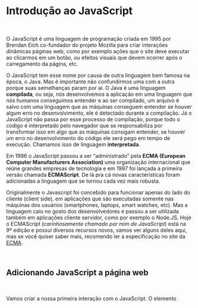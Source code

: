 # Introdução ao JavaScript
  
  
&nbsp;
  
  
O JavaScript é uma linguagem de programação criada em 1995 por Brendan Eich co-fundador do projeto Mozilla para criar interações dinâmicas páginas web, como por exemplo ações que o site deve executar ao clicarmos em um botão, ou efeitos visuais que devem ocorrer após o carregamento da página, etc.
  
  
O JavaScript tem esse nome por causa de outra linguagem bem famosa na época, o Java. Mas é importante não confundirmos uma com a outra porque suas semelhanças param por aí. O Java é uma linguagem **compilada**, ou seja, nós desenvolvemos a aplicação em uma linguagem que nós humanos conseguimos entender e ao ser compilado, um arquivo é salvo com uma linguagem que as máquinas conseguem entender se houver algum erro no desenvolvimento, ele é detectado durante a compilação.
Já o JavaScript não passa por esse processo de compilação, porque todo o código é interpretado pelo navegador que se responsabiliza por transformar isso em algo que as máquinas consigam entender, se houver um erro no desenvolvimento do código ele será pego em tempo de execução. Chamamos isso de linguagem **interpretada**.
  
  
Em 1996 o JavaScript passou a ser “administrado” pela **ECMA (European Computer Manufacturers Association)** uma organização internacional que reúne grandes empresas de tecnologia e em 1997 foi lançada a primeira versão chamada **ECMAScript**.  De lá pra cá novas características foram adicionadas a linguagem que se tornou cada vez mais robusta.
  
  
Originalmente o Javascript foi concebido para funcionar apenas do lado do cliente (client side), em aplicações que são executadas somente nas máquinas dos usuários (smartphones, laptops, smart watches, etc). Mas a linguagem caiu no gosto dos desenvolvedores e passou a ser utilizada também em aplicações cliente servidor, como por exemplo o Node.JS.
Hoje o ECMAScript (*carinhosamente chamado por mim de JavaScript*) está na 9º edição e possui diversos recursos novos, vamos ver alguns deles aqui, mas se você quiser saber mais, recomendo ler a especificação no site da [ECMA](http://www.ecma-international.org/ecma-262/9.0/index.html#sec-intro).
  
  
&nbsp;
  
  
## Adicionando JavaScript a página web
  
  
&nbsp;
  
  

Vamos criar a nossa primeira interação com o JavaScript. O elemento <script> permite inserirmos linhas de código JavaScript diretamente na página web como acontece com o CSS, o JavaScript (JS como chamaremos de agora em diante) possui três formas de ser vinculado a página, interno, externo e in-line.
  
  
### Interno:
  
Todo o conteúdo que é escrito dentro do elemento <script> é interpretado pelo navegador como linguagem de script.
  
```html
    <script>
        document.getElementById('btn').onclick = mostraTexto;

        function mostraTexto(){
            document.getElementById('root').innerHTML = "Hello World!";
        }
    </script>
```
  
  
&nbsp;
  
  
### Externo:
  
Para utilizarmos um arquivo externo, basta adicionarmos o atributo src ao elemento script direcionando para o arquivo .js.

```html
    <script src="animation.js"></script>
```

Feito isso, temos que criar um arquivo com a extensão .JS (essa extensão indica ao navegador que este é um arquivo de código JavaScript), no exemplo acima, estamos criando um arquivo com o nome animation.js.
No arquivo JS, basta escrevermos o seguinte código.

```javascript
document.getElementById('btn').onclick = mostraTexto;

function mostraTexto(){
    document.getElementById('root').innerHTML = "Hello World!";
}
```

Repare que o mesmo código do exemplo anterior, porém no arquivo JS não utilizamos as tags \<script\>.
  
  
&nbsp;
  
  
### In-line:
  
```html
  <body>
      <h1>Olha só como é fácil programar em JavaScript!</h1>
      <h2 id="root"></h2>

      <button onclick="document.getElementById('root').innerHTML = 'Hello World!'">Clique me!</button>
  </body>
```
  
  
Nos exemplos de JS interno e externo, nós precisamos informar ao navegador quem era o \<button\> e quem era o \<h2\> através do atributo id. Já no exemplo de código in-line, não houve essa necessidade porque o código JS está sendo aplicado diretamente no botão, neste caso nós precisamos apenas informar que é o elemento \<h2\>.
  
  
&nbsp;
  
  
*Não entendeu o que está acontecendo? Não se preocupe, nós falaremos mais afundo o que cada parte deste código significa mais adiante! 
O importante até aqui é entendermos como podemos inserir os códigos JavaScript na nossa página Web.*

  
  
&nbsp;
  
  
## O que é um script?
  
  
&nbsp;
  
  
Por si só o JS não consegue fazer nada sozinho, ele precisa que nós informemos a ele o que deve fazer, ou seja, funciona como um roteiro, com uma série de instruções para criarmos algo. Como por exemplo uma receita de bolo ou um manual de instruções. 
Nos exemplos acima nós demos algumas instruções ao navegador, como por exemplo, capturar o evento de clique onclick do mouse sobre o botão, inserir o “Hello World” dentro da tag \<h2\> através do seu atributo id, tudo isso fomos nós que “falamos” para o JS fazer seguindo uma ordem lógica.
  
  
&nbsp;
  
  
[< Retornar à página principal](../README.md)
  
  
[Ir para a próxima página >](./25-O-que-sao-variaveis.md)
